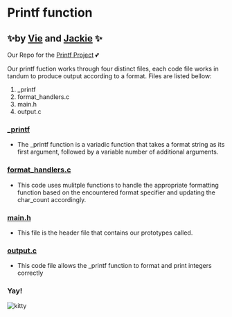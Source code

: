 
# **Printf function**
## ✨by [Vie](https://github.com/ThatsVie) and [Jackie](https://github.com/Srixx24) ✨

Our Repo for the [Printf Project](https://github.com/ThatsVie/holbertonschool-printf) 💕

Our printf fuction works through four distinct files, each code file works in tandum to produce output according to a format. Files are listed bellow:

1. _printf
1. format_handlers.c
1. main.h
1. output.c




### [_printf](https://github.com/ThatsVie/holbertonschool-printf/blob/main/_printf.c)
- The _printf function is a variadic function that takes a format string as its first argument, followed by a variable number of additional arguments.

### [format_handlers.c](https://github.com/ThatsVie/holbertonschool-printf/blob/main/format_handlers.c)
- This code uses mulitple functions to handle the appropriate formatting function based on the encountered format specifier and updating the char_count accordingly.

### [main.h](https://github.com/ThatsVie/holbertonschool-printf/blob/main/main.h)
- This file is the header file that contains our prototypes called.

### [output.c](https://github.com/ThatsVie/holbertonschool-printf/blob/main/output.c)
- This code file allows the _printf function to format and print integers correctly


### Yay!
![kitty](https://encrypted-tbn0.gstatic.com/images?q=tbn:ANd9GcSDtguQl4ahyEPvsWB4rTkN-1b9yEKpGM4K-7gJLvhaTQ&s)
